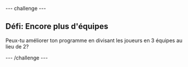 \--- challenge \---

## Défi: Encore plus d'équipes

Peux-tu améliorer ton programme en divisant les joueurs en 3 équipes au lieu de 2?

\--- /challenge \---